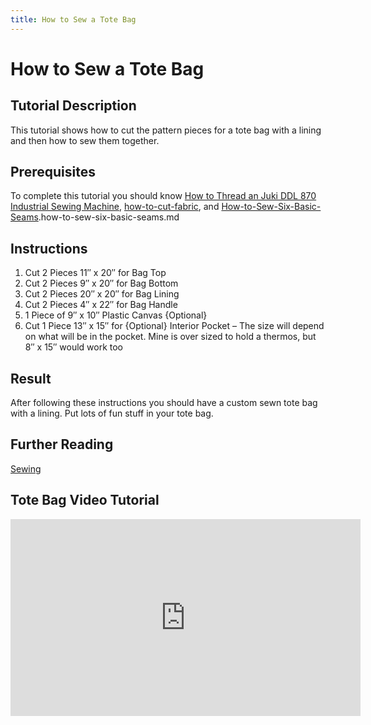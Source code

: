 ```yaml
---
title: How to Sew a Tote Bag
---
```


# How to Sew a Tote Bag

## Tutorial Description

This tutorial shows how to cut the pattern pieces for a tote bag with a lining and then how to sew them together.

## Prerequisites

To complete this tutorial you should know [ How to Thread an Juki DDL 870 Industrial Sewing Machine](./how-to-thread-a-home-sewing-machine.md), [how-to-cut-fabric](../how-to-cut-fabric.md), and [How-to-Sew-Six-Basic-Seams](../tutorials/how-to-sew-six-basic-seams.md).how-to-sew-six-basic-seams.md

## Instructions

1. Cut 2 Pieces 11″ x 20″ for Bag Top
2. Cut 2 Pieces 9″ x 20″ for Bag Bottom
3. Cut 2 Pieces 20″ x 20″ for Bag Lining
4. Cut 2 Pieces 4″ x 22″ for Bag Handle
5. 1 Piece of 9″ x 10″ Plastic Canvas {Optional}
6. Cut 1 Piece 13″ x 15″ for {Optional} Interior Pocket – The size will depend on what will be in the pocket. Mine is over sized to hold a thermos, but 8″ x 15″ would work too

## Result

After following these instructions you should have a custom sewn tote bag with a lining. Put lots of fun stuff in your tote bag.

## Further Reading

[Sewing](../Sewing/Sewing.md)

## Tote Bag Video Tutorial

<div class="responsive-iframe-container"><iframe width="560" height="315" src="https://www.youtube.com/embed/826t3yvck6c" title="YouTube video player" frameborder="0" allow="accelerometer; autoplay; clipboard-write; encrypted-media; gyroscope; picture-in-picture" allowfullscreen></iframe></div>
